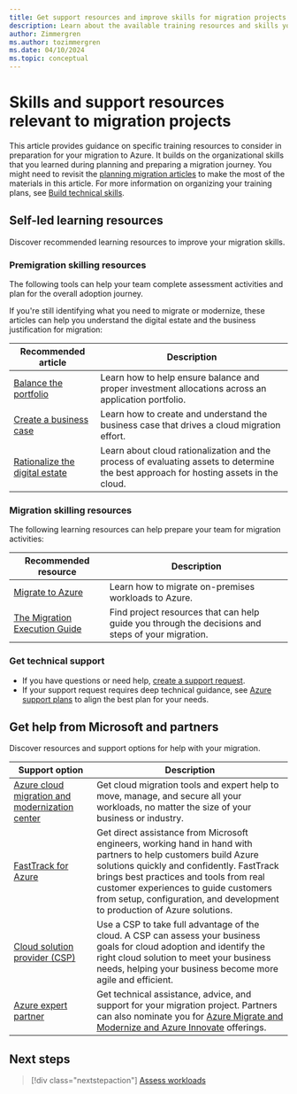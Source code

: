 ```yaml
---
title: Get support resources and improve skills for migration projects
description: Learn about the available training resources and skills you need for successful migration to Azure with the Cloud Adoption Framework.
author: Zimmergren
ms.author: tozimmergren
ms.date: 04/10/2024
ms.topic: conceptual
---
```


# Skills and support resources relevant to migration projects

This article provides guidance on specific training resources to consider in preparation for your migration to Azure. It builds on the organizational skills that you learned during planning and preparing a migration journey. You might need to revisit the [planning migration articles](../../plan/index.md) to make the most of the materials in this article. For more information on organizing your training plans, see [Build technical skills](../../organize/suggested-skills.md).

## Self-led learning resources

Discover recommended learning resources to improve your migration skills.

### Premigration skilling resources

The following tools can help your team complete assessment activities and plan for the overall adoption journey.

If you're still identifying what you need to migrate or modernize, these articles can help you understand the digital estate and the business justification for migration:

| Recommended article | Description |
| --- |--- |
| [Balance the portfolio](../../strategy/balance-the-portfolio.md) | Learn how to help ensure balance and proper investment allocations across an application portfolio. |
| [Create a business case](../../strategy/cloud-migration-business-case.md) | Learn how to create and understand the business case that drives a cloud migration effort. |
| [Rationalize the digital estate](../../digital-estate/rationalize.md) | Learn about cloud rationalization and the process of evaluating assets to determine the best approach for hosting assets in the cloud. |

### Migration skilling resources

The following learning resources can help prepare your team for migration activities:

| Recommended resource | Description |
| --- | --- |
| [Migrate to Azure](/azure/site-recovery/migrate-tutorial-on-premises-azure) | Learn how to migrate on-premises workloads to Azure. |
| [The Migration Execution Guide](https://github.com/Azure/migration) | Find project resources that can help guide you through the decisions and steps of your migration. |

### Get technical support

- If you have questions or need help, [create a support request](https://portal.azure.com/#blade/Microsoft_Azure_Support/HelpAndSupportBlade/newsupportrequest).
- If your support request requires deep technical guidance, see [Azure support plans](https://azure.microsoft.com/support/plans/) to align the best plan for your needs.

## Get help from Microsoft and partners

Discover resources and support options for help with your migration.

| Support option | Description |
| --- | --- |
| [Azure cloud migration and modernization center](https://azure.microsoft.com/solutions/migration/) | Get cloud migration tools and expert help to move, manage, and secure all your workloads, no matter the size of your business or industry. |
| [FastTrack for Azure](https://azure.microsoft.com/pricing/offers/azure-fasttrack/) | Get direct assistance from Microsoft engineers, working hand in hand with partners to help customers build Azure solutions quickly and confidently. FastTrack brings best practices and tools from real customer experiences to guide customers from setup, configuration, and development to production of Azure solutions. |
| [Cloud solution provider (CSP)](https://partner.microsoft.com/partnership/find-a-partner) | Use a CSP to take full advantage of the cloud. A CSP can assess your business goals for cloud adoption and identify the right cloud solution to meet your business needs, helping your business become more agile and efficient. |
| [Azure expert partner](https://azure.microsoft.com/partners/) | Get technical assistance, advice, and support for your migration project. Partners can also nominate you for [Azure Migrate and Modernize and Azure Innovate](https://partner.microsoft.com/partnership/azure-offerings) offerings. |

## Next steps

> [!div class="nextstepaction"]
> [Assess workloads](../assess/index.md)
